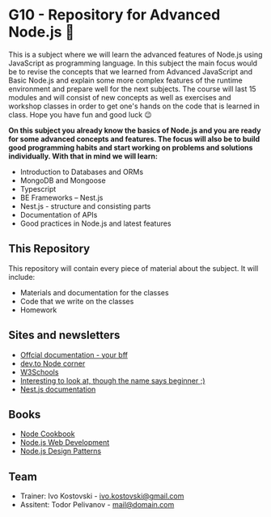 # G10 - Repository for Advanced Node.js 🚀 

This is a subject where we will learn the advanced features of Node.js using JavaScript as programming language. In this subject the main focus would be to revise the concepts that we learned from Advanced JavaScript and Basic Node.js and explain some more complex features of the runtime environment and prepare well for the next subjects. The course will last 15 modules and will consist of new concepts as well as exercises and workshop classes in order to get one's hands on the code that is learned in class. Hope you have fun and good luck 😉

**On this subject you already know the basics of Node.js and you are ready for some advanced concepts and features. The focus will also be to build good programming habits and start working on problems and solutions individually. With that in mind we will learn:**

-	Introduction to Databases and ORMs
- MongoDB and Mongoose
- Typescript
- BE Frameworks – Nest.js
- Nest.js - structure and consisting parts
- Documentation of APIs
- Good practices in Node.js and latest features

## This Repository

This repository will contain every piece of material about the subject. It will include:

- Materials and documentation for the classes
- Code that we write on the classes
- Homework

## Sites and newsletters

- [Offcial documentation - your bff](https://nodejs.org/en/docs/guides/)
- [dev.to Node corner](https://dev.to/t/node)
- [W3Schools](https://www.w3schools.com/nodejs/)
- [Interesting to look at, though the name says beginner ;)](https://www.nodebeginner.org/)
- [Nest.js documentation](https://docs.nestjs.com/)

## Books

- [Node Cookbook](https://www.amazon.com/dp/1838558756?tag=uuid10-20)
- [Node.js Web Development](https://www.amazon.com/dp/1838987576?tag=uuid10-20)
- [Node.js Design Patterns](https://www.amazon.com/dp/1839214112?tag=uuid10-20)

 
## Team
- Trainer: Ivo Kostovski - ivo.kostovski@gmail.com
- Assitent: Todor Pelivanov - mail@domain.com
